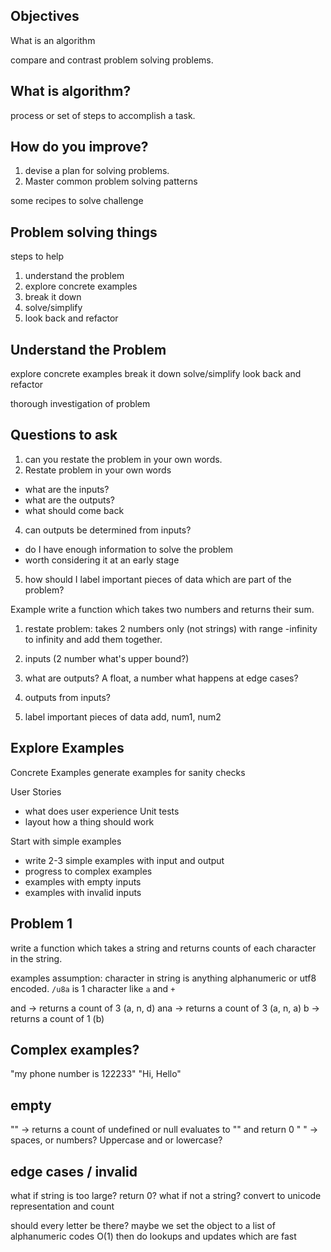 ## Objectives

What is an algorithm

compare and contrast problem solving problems.

## What is algorithm?

process or set of steps to accomplish a task.

## How do you improve?

1. devise a plan for solving problems. 
2. Master common problem solving patterns

some recipes to solve challenge

## Problem solving things
steps to help
1. understand the problem
2. explore concrete examples
3. break it down
4. solve/simplify
5. look back and refactor

## Understand the Problem
explore concrete examples
break it down
solve/simplify
look back and refactor

thorough investigation of problem

## Questions to ask

1. can you restate the problem in your own words.
2. Restate problem in your own words
  - what are the inputs?
  - what are the outputs?
  - what should come back

4. can outputs be determined from inputs?
  - do I have enough information to solve the problem
  - worth considering it at an early stage

5. how should I label important pieces of data which are part of the problem?


Example
write a function which takes two numbers and returns their sum.
  1) restate problem: takes 2 numbers only (not strings) with range -infinity to infinity and add them together.
  2) inputs (2 number what's upper bound?)
  3) what are outputs? A float, a number what happens at edge cases?
  4) outputs from inputs?

  5) label important pieces of data
    add, num1, num2

## Explore Examples
Concrete Examples
generate examples for sanity checks

User Stories
  - what does user experience
Unit tests
  - layout how a thing should work

Start with simple examples
- write 2-3 simple examples with input and output
- progress to complex examples
- examples with empty inputs
- examples with invalid inputs

## Problem 1
write a function which takes a string and returns counts of each character in the string.

examples
assumption: character in string is anything alphanumeric or utf8 encoded. `/u8a` is 1 character like `a` and `+`

and -> returns a count of 3 (a, n, d)
ana -> returns a count of 3 (a, n, a)
b -> returns a count of 1 (b)

## Complex examples?
"my phone number is 122233"
"Hi, Hello"

## empty
"" -> returns a count of 
undefined or null evaluates to "" and return 0
" " -> spaces, or numbers? Uppercase and or lowercase?

## edge cases / invalid
what if string is too large?
  return 0?
what if not a string?
  convert to unicode representation and count

should every letter be there?
  maybe we set the object to a list of alphanumeric codes
  O(1)
  then do lookups and updates which are fast




